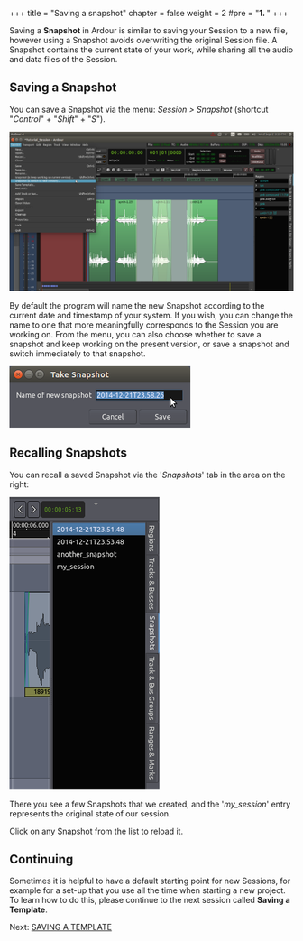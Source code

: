 +++
title = "Saving a snapshot"
chapter = false
weight = 2
#pre = "<b>1. </b>"
+++

Saving a **Snapshot** in Ardour is similar to saving your Session to a
new file, however using a Snapshot avoids overwriting the original
Session file. A Snapshot contains the current state of your work, while
sharing all the audio and data files of the Session.

## Saving a Snapshot

You can save a Snapshot via the menu: *Session > Snapshot* (shortcut "*Control*" + "*Shift*" + "*S*").

![snapshots](en/Ardour4_Snapshot_Menu.png)

By default the program will name the new Snapshot according to the
current date and timestamp of your system. If you wish, you can change
the name to one that more meaningfully corresponds to the Session you
are working on. From the menu, you can also choose whether to save
a snapshot and keep working on the present version, or save a snapshot
and switch immediately to that snapshot.

![snapshots](en/Ardour4_Snapshots_Name.png)

## Recalling Snapshots

You can recall a saved Snapshot via the '*Snapshots*' tab in the area on
the right:

![snapshot2](en/Ardour4_Snapshot_List.png)

There you see a few Snapshots that we created, and the '*my_session*' entry
represents the original state of our session.

Click on any Snapshot from the list to reload it.

## Continuing

Sometimes it is helpful to have a default starting point for new
Sessions, for example for a set-up that you use all the time when starting a new project. To learn how
to do this, please continue to the next session called **Saving a Template**. 

Next: [SAVING A TEMPLATE](../saving-a-template)

